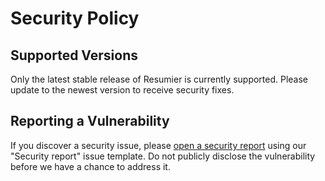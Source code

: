 # Security Policy

## Supported Versions

Only the latest stable release of Resumier is currently supported. Please update to the newest version to receive security fixes.

## Reporting a Vulnerability

If you discover a security issue, please [open a security report](../../issues/new?template=security_report.md) using our "Security report" issue template.
Do not publicly disclose the vulnerability before we have a chance to address it.
